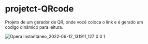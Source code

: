 # projetct-QRcode
 Projeto de um gerador de QR, onde você coloca o link e é gerado um codigo dinâmico para leitura.


![Opera Instantâneo_2022-06-12_131911_127 0 0 1](https://user-images.githubusercontent.com/104230562/173244171-7a485162-c737-4310-afdb-2f5e93cc63a6.png)
